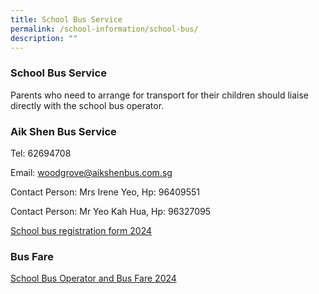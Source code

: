 ```yaml
---
title: School Bus Service
permalink: /school-information/school-bus/
description: ""
---
```

### School Bus Service


Parents who need to arrange for transport for their children should liaise directly with the school bus operator.

### Aik Shen Bus Service

Tel: 62694708

Email: [woodgrove@aikshenbus.com.sg](mailto:woodgrove@aikshenbus.com.sg)

Contact Person: Mrs Irene Yeo, Hp: 96409551

Contact Person: Mr Yeo Kah Hua, Hp: 96327095

[School bus registration form 2024](/files/School%20Bus/woodgrove_school%20bus%20registration%20form%202024.pdf)



### Bus Fare

[School Bus Operator and  Bus Fare 2024](/files/School%20Bus/school%20bus%20operator%20awarded%20and%20bus%20fare%202024-2025.pdf)
